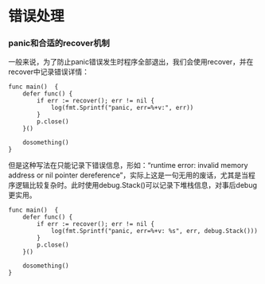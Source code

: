 # 错误处理

### panic和合适的recover机制


一般来说，为了防止panic错误发生时程序全部退出，我们会使用recover，并在recover中记录错误详情：

```
func main()  { 
	defer func() {
		if err := recover(); err != nil {	
			log(fmt.Sprintf("panic, err=%+v:", err))
		}
		p.close()
	}()
	
	dosomething()
}
```

但是这种写法在只能记录下错误信息，形如：“runtime error: invalid memory address or nil pointer dereference”，实际上这是一句无用的废话，尤其是当程序逻辑比较复杂时。此时使用debug.Stack()可以记录下堆栈信息，对事后debug更实用。

```
func main()  { 
	defer func() {
		if err := recover(); err != nil {
			log(fmt.Sprintf("panic, err=%+v: %s", err, debug.Stack()))
		}
		p.close()
	}()
	
	dosomething()
}
```	